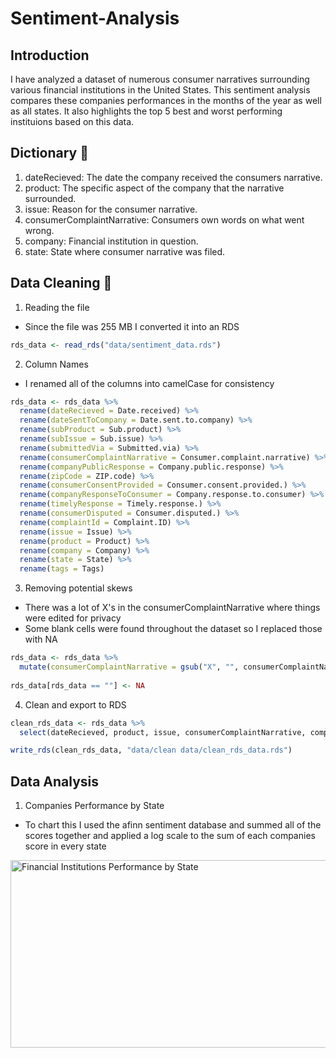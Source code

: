 # Sentiment-Analysis
## Introduction
I have analyzed a dataset of numerous consumer narratives surrounding various financial institutions in the United States.  This sentiment analysis compares these companies performances in the months of the year as well as all states.  It also highlights the top 5 best and worst performing instituions based on this data.
## Dictionary 📖
1) dateRecieved: The date the company received the consumers narrative.
2) product: The specific aspect of the company that the narrative surrounded.
3) issue: Reason for the consumer narrative.
4) consumerComplaintNarrative: Consumers own words on what went wrong.
5) company: Financial institution in question.
6) state: State where consumer narrative was filed.
## Data Cleaning 🧹
1) Reading the file
* Since the file was 255 MB I converted it into an RDS
```r
rds_data <- read_rds("data/sentiment_data.rds")
```
2) Column Names
* I renamed all of the columns into camelCase for consistency
```r
rds_data <- rds_data %>%
  rename(dateRecieved = Date.received) %>%
  rename(dateSentToCompany = Date.sent.to.company) %>%
  rename(subProduct = Sub.product) %>%
  rename(subIssue = Sub.issue) %>%
  rename(submittedVia = Submitted.via) %>%
  rename(consumerComplaintNarrative = Consumer.complaint.narrative) %>%
  rename(companyPublicResponse = Company.public.response) %>%
  rename(zipCode = ZIP.code) %>%
  rename(consumerConsentProvided = Consumer.consent.provided.) %>%
  rename(companyResponseToConsumer = Company.response.to.consumer) %>%
  rename(timelyResponse = Timely.response.) %>%
  rename(consumerDisputed = Consumer.disputed.) %>%
  rename(complaintId = Complaint.ID) %>%
  rename(issue = Issue) %>%
  rename(product = Product) %>%
  rename(company = Company) %>%
  rename(state = State) %>%
  rename(tags = Tags)
```
3) Removing potential skews
* There was a lot of X's in the consumerComplaintNarrative where things were edited for privacy
* Some blank cells were found throughout the dataset so I replaced those with NA
```r
rds_data <- rds_data %>%
  mutate(consumerComplaintNarrative = gsub("X", "", consumerComplaintNarrative))
  
rds_data[rds_data == ""] <- NA
```
4) Clean and export to RDS
```r
clean_rds_data <- rds_data %>%
  select(dateRecieved, product, issue, consumerComplaintNarrative, company, state)

write_rds(clean_rds_data, "data/clean data/clean_rds_data.rds")
```
## Data Analysis
1) Companies Performance by State
* To chart this I used the afinn sentiment database and summed all of the scores together and applied a log scale to the sum of each companies score in every state
<img src="desktop/git/sentiment-analysis/Plots/Financial Institutions Performance by State" alt="Financial Institutions Performance by State" width="600" height="300">
